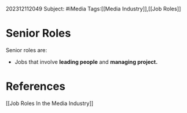 202312112049
Subject: #iMedia 
Tags:[[Media Industry]],[[Job Roles]]

# Senior Roles

Senior roles are:

- Jobs that involve **leading people** and **managing project.**
# **References**

[[Job Roles In the Media Industry]]
